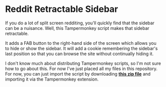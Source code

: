 # Reddit Retractable Sidebar

If you do a lot of split screen redditing, you'll quickly find that the sidebar can be a nuisance. Well, this Tampermonkey script makes that sidebar retractable.

It adds a FAB button to the right-hand side of the screen which allows you to hide or show the sidebar. It will add a cookie remembering the sidebar's last position so that you can browse the site without continually hiding it.

I don't know much about distributing Tampermonkey scripts, so I'm not sure how to go about this. For now I've just placed all my files in this repository. For now, you can just import the script by downloading [**this zip file**](http://mca62511.github.io/reddit-retractable-sidebar/tmScripts.zip) and importing it via the Tampermonkey extension.
